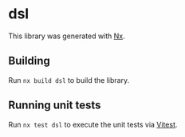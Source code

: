 # dsl

This library was generated with [Nx](https://nx.dev).

## Building

Run `nx build dsl` to build the library.

## Running unit tests

Run `nx test dsl` to execute the unit tests via [Vitest](https://vitest.dev/).
